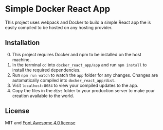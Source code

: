 # Simple Docker React App

This project uses webpack and Docker to build a simple React app the is easily compiled to be hosted on any hosting provider.

## Installation
0. This project requires Docker and npm to be installed on the host machine.
1. In the terminal `cd` into `docker_react_app/app` and run `npm install` to install the required dependencies.
2. Run `npm run watch` to watch the `app` folder for any changes. Changes are automatically compiled into `docker_react_app/dist`.
3. Visit `localhost:8084` to view your compiled updates to the app.
4. Copy the files in the `dist` folder to your production server to make your creation available to the world.

## License
MIT and [Font Awesome 4.0 license](https://fontawesome.com/license/free)